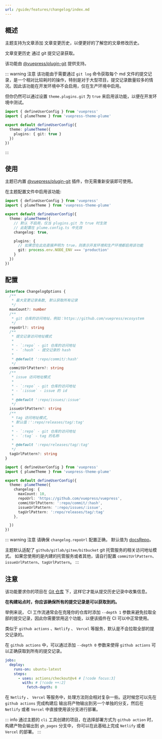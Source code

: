 ```yaml
---
url: /guide/features/changelog/index.md
---
```

## 概述

主题支持为文章添加 文章变更历史，以便更好的了解您的文章修改历史。

文章变更历史 通过 git 提交记录获取。

该功能由 [@vuepress/plugin-git](https://ecosystem.vuejs.press/zh/plugins/development/git.html) 提供支持。

::: warning 注意
该功能由于需要通过 `git log` 命令获取每个 md 文件的提交记录，是一个相对比较耗时的操作，特别是对于大型项目，提交记录数量较多的情况。因此该功能在开发环境中不会启用，仅在生产环境中启用。

但你仍然可以通过设置 `theme.plugins.git` 为 `true` 来启用该功能，以便在开发环境中测试。

```ts
import { defineUserConfig } from 'vuepress'
import { plumeTheme } from 'vuepress-theme-plume'

export default defineUserConfig({
  theme: plumeTheme({
    plugins: { git: true }
  })
})
```

:::

## 使用

主题已内置 [@vuepress/plugin-git](https://ecosystem.vuejs.press/zh/plugins/development/git.html) 插件，你无需重新安装即可使用。

在主题配置文件中启用该功能:

```ts title=".vuepress/config.ts"
import { defineUserConfig } from 'vuepress'
import { plumeTheme } from 'vuepress-theme-plume'

export default defineUserConfig({
  theme: plumeTheme({
    // 默认 不启用，仅当 plugins.git 为 true 时生效
    // 此配置在 plume.config.ts 中无效
    changelog: true,

    plugins: {
      // 如果您在此处直接声明为 true，则表示开发环境和生产环境都启用该功能
      git: process.env.NODE_ENV === 'production'
    }
  })
})
```

## 配置

```ts
interface ChangelogOptions {
  /**
   * 最大变更记录条数, 默认获取所有记录
   */
  maxCount?: number
  /**
   * git 仓库的访问地址，例如：https://github.com/vuepress/ecosystem
   */
  repoUrl?: string
  /**
   * 提交记录访问地址模式
   *
   * - `:repo` - git 仓库的访问地址
   * - `:hash` - 提交记录的 hash
   *
   * @default ':repo/commit/:hash'
   */
  commitUrlPattern?: string
  /**
   * issue 访问地址模式
   *
   * - `:repo` - git 仓库的访问地址
   * - `:issue` - issue 的 id
   *
   * @default ':repo/issues/:issue'
   */
  issueUrlPattern?: string
  /**
   * tag 访问地址模式,
   * 默认值：':repo/releases/tag/:tag'
   *
   * - `:repo` - git 仓库的访问地址
   * - `:tag` - tag 的名称
   *
   * @default ':repo/releases/tag/:tag'
   */
  tagUrlPattern?: string
}
```

```ts
import { defineUserConfig } from 'vuepress'
import { plumeTheme } from 'vuepress-theme-plume'

export default defineUserConfig({
  theme: plumeTheme({
    changelog: {
      maxCount: 10,
      repoUrl: 'https://github.com/vuepress/vuepress',
      commitUrlPattern: ':repo/commit/:hash',
      issueUrlPattern: ':repo/issues/:issue',
      tagUrlPattern: ':repo/releases/tag/:tag'
    },

  })
})
```

::: warning 注意
请确保 `changelog.repoUrl` 配置正确， 默认值为 [docsRepo](../../config/theme.md#docsrepo)。

主题默认适配了 `github/gitlab/gitee/bitbucket`  git 托管服务的相关访问地址模式。
如果您使用的是内建的托管服务或者其他，请自行配置 `commitUrlPattern`、`issueUrlPattern`、`tagUrlPattern`。
:::

## 注意

该功能要求你的项目在 [Git 仓库](https://git-scm.com/book/en/Git-Basics-Getting-a-Git-Repository) 下，这样它才能从提交历史记录中收集信息。

**在构建站点时，你应该确保所有的提交记录是可以获取到的。**

举例来说， CI 工作流通常会在克隆你的仓库时添加 `--depth 1` 参数来避免拉取全部的提交记录，因此你需要禁用这个功能，以便该插件在 CI 可以中正常使用。

类似于 `github actions` 、`Netlify` 、 `Vercel` 等服务，默认是不会拉取全部的提交记录的。

在 `github actions` 中，可以通过添加 `--depth 0` 参数来使得 `github actions` 可以正确获取到所有的提交记录。

```yaml title=".github/workflows/deploy.yml"
jobs:
  deploy:
    runs-on: ubuntu-latest
    steps:
      - uses: actions/checkout@v4 # [!code focus:3]
        with: # [!code ++:2]
          fetch-depth: 0
```

在 `Netlify` 、 `Vercel` 等服务中，处理方法则会相对复杂一些。这时候您可以先在 `github actions` 完成构建后
输出将产物输出到另一个单独的分支，然后在 `Netlify` 或者 `Vercel` 中直接使用该分支进行部署。

::: info
通过主题的 `cli` 工具创建的项目，在选择部署方式为 `github action` 时，构建产物会输出到 `gh_pages` 分支中，
你可以在此基础上完成 `Netlify` 或者 `Vercel` 的部署。
:::
